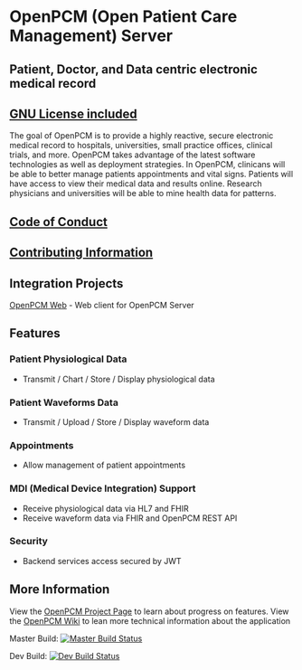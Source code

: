 # OpenPCM (Open Patient Care Management) Server
## Patient, Doctor, and Data centric electronic medical record
## [GNU License included]

The goal of OpenPCM is to provide a highly reactive, secure electronic medical record to hospitals, universities, small practice offices, clinical trials, and more. OpenPCM takes advantage of the latest software technologies as well as deployment strategies. In OpenPCM, clinicans will be able to better manage patients appointments and vital signs. Patients will have access to view their medical data and results online. Research physicians and universities will be able to mine health data for patterns. 

## [Code of Conduct]

## [Contributing Information]

## Integration Projects
[OpenPCM Web] - Web client for OpenPCM Server

## Features

### Patient Physiological Data
- Transmit / Chart / Store / Display physiological data 

### Patient Waveforms Data
- Transmit / Upload / Store / Display waveform data

### Appointments
- Allow management of patient appointments

### MDI (Medical Device Integration) Support
- Receive physiological data via HL7 and FHIR
- Receive waveform data via FHIR and OpenPCM REST API

### Security
- Backend services access secured by JWT

## More Information

View the [OpenPCM Project Page] to learn about progress on features.
View the [OpenPCM Wiki] to lean more technical information about the application

Master Build:
[![Master Build Status](http://openpcm.org:9091/buildStatus/icon?job=OpenPCM_Server_Master)](http://openpcm.org:9091/job/OpenPCM_Server_Master)

Dev Build:
[![Dev Build Status](http://openpcm.org:9091/buildStatus/icon?job=OpenPCM_Server_Dev)](http://openpcm.org:9091/job/OpenPCM_Server_Dev)

[GNU License included]: https://github.com/OpenPCM/openpcm-server/blob/master/LICENSE
[Code of Conduct]: https://github.com/OpenPCM/openpcm-server/blob/master/CODE_OF_CONDUCT.md
[Contributing Information]: https://github.com/OpenPCM/openpcm-server/blob/master/CONTRIBUTING.md
[OpenPCM Web]: https://github.com/OpenPCM/openpcm-web
[OpenPCM Project Page]: https://github.com/OpenPCM/openpcm-server/projects
[OpenPCM Wiki]: https://github.com/OpenPCM/openpcm-server/wiki
